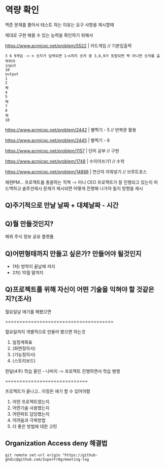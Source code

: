 # 역량 확인
백준 문제를 풀어서 테스트 하는 이유는 요구 사항을 제시할때

제대로 구현 해올 수 있는 능력을 확인하기 위해서

https://www.acmicpc.net/problem/5522 | 카드게임 // 기본입출력

```
3 6 9게임 -> n 숫자가 입력되면 1~n까지 숫자 중 3,6,9가 포함되면 짝 아니면 숫자를 출력하라
input
10
output
1
2
짝
4
5
짝
7
8
짝
10
```

https://www.acmicpc.net/problem/2442  | 별찍기 - 5 // 반복문 활용

https://www.acmicpc.net/problem/2445  | 별찍기 - 8

https://www.acmicpc.net/problem/1157 | 단어 공부 // 구현

https://www.acmicpc.net/problem/1748 | 수이어쓰기1 // 수학

https://www.acmicpc.net/problem/14888 | 연산자 끼워넣기 // 브루트포스

채현PM...
프로젝트를 총괄하는 직책 -> 미니 CEO
프로젝트가 잘 진행되고 있는지 피드백하고 솔루션제시
문제가 제시되면 어떻게 진행해 나가야 될지 방향을 제시

## Q)주기적으로 만날 날짜 + 대체날짜 - 시간

## Q)뭘 만들것인지?
해외 주식 정보 공유 플랫폼

## Q)어떤형태까지 만들고 싶은가? 만들어야 될것인지
* 1차) 방학이 끝날때 까지
* 2차) 10월 말까지

## Q)프로젝트를 위해 자신이 어떤 기술을 익혀야 할 것같은지?(조사)
월요일날 애기를 해봤으면

======================================

월요일까지 개별적으로 만들어 봤으면 하는것

1. 일정계획표
2. (화면정의서)
3. (기능정의서)
4. (스토리보드)

한달(4주) 학습 올인 - 
나머지 -> 프로젝트 진행하면서 학습 병행

=============================

프로젝트가 끝나고.. 이정돈 애기 할 수 있어야함

1. 어떤 프로젝트였는지
2. 어떤기술 사용했는지
3. 어떤파트 담당했는지
4. 어려움과 극복방법
5. 더 좋은 방법에 대한 고민


## Organization Access deny 해결법
```
git remote set-url origin "https://github-ghdic@github.com/SuperFr0g/meeting-log
```